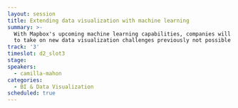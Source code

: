 ```yaml
---
layout: session
title: Extending data visualization with machine learning
summary: >-
  With Mapbox's upcoming machine learning capabilities, companies will be able
  to take on new data visualization challenges previously not possible
track: '3'
timeslot: d2_slot3
stage:
speakers:
  - camilla-mahon
categories:
  - BI & Data Visualization
scheduled: true
---
```


